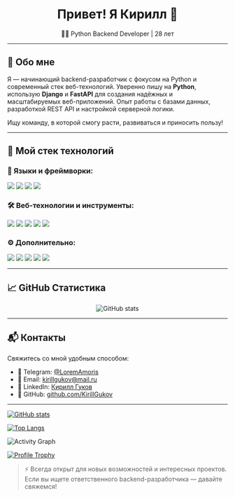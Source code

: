 <h1 align="center">Привет! Я Кирилл 👋</h1>

<p align="center">
  🧑‍💻 Python Backend Developer | 28 лет
</p>

---

## 🚀 Обо мне

Я — начинающий backend-разработчик с фокусом на Python и современный стек веб-технологий. Уверенно пишу на **Python**, использую **Django** и **FastAPI** для создания надёжных и масштабируемых веб-приложений. Опыт работы с базами данных, разработкой REST API и настройкой серверной логики.

Ищу команду, в которой смогу расти, развиваться и приносить пользу!

---

## 💼 Мой стек технологий

### 🧠 Языки и фреймворки:

<p>
  <img src="https://img.shields.io/badge/Python-3670A0?style=for-the-badge&logo=python&logoColor=ffdd54" />
  <img src="https://img.shields.io/badge/Django-092E20?style=for-the-badge&logo=django&logoColor=white" />
  <img src="https://img.shields.io/badge/FastAPI-009688?style=for-the-badge&logo=fastapi&logoColor=white" />
  <img src="https://img.shields.io/badge/SQL-4479A1?style=for-the-badge&logo=postgresql&logoColor=white" />
</p>

### 🛠 Веб-технологии и инструменты:

<p>
  <img src="https://img.shields.io/badge/REST%20API-FF6F00?style=for-the-badge&logo=api&logoColor=white" />
  <img src="https://img.shields.io/badge/Docker-2496ED?style=for-the-badge&logo=docker&logoColor=white" />
  <img src="https://img.shields.io/badge/Git-F05032?style=for-the-badge&logo=git&logoColor=white" />
  <img src="https://img.shields.io/badge/Redis-DC382D?style=for-the-badge&logo=redis&logoColor=white" />
  <img src="https://img.shields.io/badge/Pytest-0A9EDC?style=for-the-badge&logo=pytest&logoColor=white" />
</p>

### ⚙️ Дополнительно:

<p>
  <img src="https://img.shields.io/badge/Linux-FCC624?style=for-the-badge&logo=linux&logoColor=black" />
  <img src="https://img.shields.io/badge/Bash-4EAA25?style=for-the-badge&logo=gnubash&logoColor=white" />
  <img src="https://img.shields.io/badge/CI%2FCD-3E8ACC?style=for-the-badge&logo=githubactions&logoColor=white" />
  <img src="https://img.shields.io/badge/Pydantic-2FADAC?style=for-the-badge&logo=python&logoColor=white" />
  <img src="https://img.shields.io/badge/SQLAlchemy-8B0000?style=for-the-badge&logo=python&logoColor=white" />
</p>

---

## 📈 GitHub Статистика

<p align="center">
  <img src="https://github-readme-stats.vercel.app/api?username=KirillGukov&show_icons=true&theme=transparent&hide=issues&count_private=true" alt="GitHub stats" />
</p>

---

## 📬 Контакты

Свяжитесь со мной удобным способом:

- 📱 Telegram: [@LoremAmoris](https://t.me/LoremAmoris)
- 📧 Email: kirillgukov@mail.ru
- 💼 LinkedIn: [Кирилл Гуков](https://linkedin.com/in/кирилл-гуков-512a52269)
- 🐙 GitHub: [github.com/KirillGukov](https://github.com/KirillGukov)

---

<!-- Общая статистика -->
[![GitHub stats](https://github-readme-stats.vercel.app/api?username=KirillGukov&show_icons=true&theme=radical)](https://github.com/KirillGukov)

<!-- Топ языков, которыми ты пользуешься на GitHub -->
[![Top Langs](https://github-readme-stats.vercel.app/api/top-langs/?username=KirillGukov&layout=compact&theme=radical)](https://github.com/KirillGukov)

<!-- Активность за последние 31 день -->
![Activity Graph](https://raw.githubusercontent.com/KirillGukov/KirillGukov/master/activity-graph.svg)

<!-- Профиль-трофеи/ранги -->
[![Profile Trophy](https://github-profile-trophy.vercel.app/?username=KirillGukov&theme=onedark&column=5)](https://github.com/KirillGukov)

> ⚡ Всегда открыт для новых возможностей и интересных проектов. Если вы ищете ответственного backend-разработчика — давайте свяжемся!
